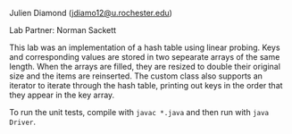 Julien Diamond (jdiamo12@u.rochester.edu)

Lab Partner: Norman Sackett

This lab was an implementation of a hash table using linear probing. Keys and corresponding values are stored in two sepearate arrays of the same length. When the arrays are filled, they are resized to double their original size and the items are reinserted. The custom class also supports an iterator to iterate through the hash table, printing out keys in the order that they appear in the key array.

To run the unit tests, compile with `javac *.java` and then run with `java Driver`.
